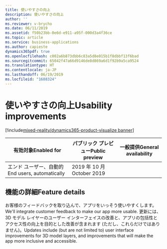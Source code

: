 ```yaml
---
title: 使いやすさの向上
description: 使いやすさの向上
author: ''
ms.reviewer: v-brycho
ms.date: 06/11/2019
ms.assetid: f50b23bb-0e6d-e911-a95f-000d3a4f36ce
ms.topic: article
ms.service: business-applications
ms.author: capieste
dynamics365pdf: true
ms.openlocfilehash: c002a6b873dbb6c83a5d8e015b1f8dbbf13f6bad
ms.sourcegitcommit: 65042f47a66d9146de8d869a6d1f92b9a5ca9524
ms.translationtype: HT
ms.contentlocale: ja-JP
ms.lasthandoff: 06/19/2019
ms.locfileid: "1688324"
---
```

# <a name="usability-improvements"></a><span data-ttu-id="65bdb-103">使いやすさの向上</span><span class="sxs-lookup"><span data-stu-id="65bdb-103">Usability improvements</span></span>
[!include[mixed-reality/dynamics365-product-visualize banner](../includes/mixed-reality/dynamics365-product-visualize.md)]

| <span data-ttu-id="65bdb-104">有効対象</span><span class="sxs-lookup"><span data-stu-id="65bdb-104">Enabled for</span></span>    |  <span data-ttu-id="65bdb-105">パブリック プレビュー</span><span class="sxs-lookup"><span data-stu-id="65bdb-105">Public preview</span></span> | <span data-ttu-id="65bdb-106">一般提供</span><span class="sxs-lookup"><span data-stu-id="65bdb-106">General availability</span></span> | 
| ---------- | ---------- |---------- |
|<span data-ttu-id="65bdb-107">エンド ユーザー、自動的</span><span class="sxs-lookup"><span data-stu-id="65bdb-107">End users, automatically</span></span>|<span data-ttu-id="65bdb-108">2019 年 10 月</span><span class="sxs-lookup"><span data-stu-id="65bdb-108">October 2019</span></span>| |






## <a name="feature-details"></a><span data-ttu-id="65bdb-109">機能の詳細</span><span class="sxs-lookup"><span data-stu-id="65bdb-109">Feature details</span></span>
<!--feature detail start -->
<span data-ttu-id="65bdb-110">お客様のフィードバックを取り込んで、アプリをいっそう使いやすくします。</span><span class="sxs-lookup"><span data-stu-id="65bdb-110">We'll integrate customer feedback to make our app more usable.</span></span> <span data-ttu-id="65bdb-111">更新には、3D モデル レイヤーのユーザー インターフェイスの改善と、アプリの包括性とアクセス性の向上を目的とした改善が含まれます (ただし、これらだけではありません)。</span><span class="sxs-lookup"><span data-stu-id="65bdb-111">Updates include (but are not limited to) user interface improvements for 3D model layers, and improvements that will make the app more inclusive and accessible.</span></span>
<!--feature detail end -->











